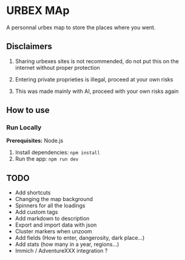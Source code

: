 # URBEX MAp

A personnal urbex map to store the places where you went. 

## Disclaimers

1. Sharing urbexes sites is not recommended, do not put this on the internet without proper protection

2. Entering private proprieties is illegal, proceed at your own risks

3. This was made mainly with AI, proceed with your own risks again

## How to use
### Run Locally

**Prerequisites:**  Node.js


1. Install dependencies: `npm install`
2. Run the app:   `npm run dev`

## TODO
- Add shortcuts
- Changing the map background
- Spinners for all the loadings
- Add custom tags
- Add markdown to description
- Export and import data with json
- Cluster markers when unzoom
- Add fields (How to enter, dangerosity, dark place...)
- Add stats (how many in a year, regions...)
- Immich / AdventureXXX integration ?

